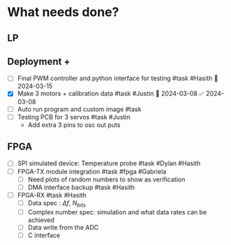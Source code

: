 


# What needs done?

## LP

## Deployment +

- [ ] Final PWM controller and python interface for testing #task #Hasith 📅 2024-03-15 
- [x] Make 3 motors + calibration data #task #Justin 📅 2024-03-08 ✅ 2024-03-08
- [ ] Auto run program and custom image #task 
- [ ] Testing PCB for 3 servos #task #Justin 
	- Add extra 3 pins to osc out puts
## FPGA

- [ ] SPI simulated device: Temperature probe #task #Dylan  #Hasith 
- [ ] FPGA-TX module integration #task #fpga #Gabriela 
	- [ ] Need plots of random numbers to show as verification
	- [ ] DMA interface backup #task #Hasith 

- [ ] FPGA-RX #task #Hasith 
	- [ ] Data spec : $\Delta f$, $N_{bits}$
	- [ ] Complex number spec: simulation and what data rates can be achieved 
	- [ ] Data write from the ADC
	- [ ] C interface